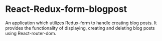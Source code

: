 # React-Redux-form-blogpost

An application which utilizes Redux-form to handle creating blog posts. It provides the functionality of displaying, creating and deleting blog posts using React-router-dom.
